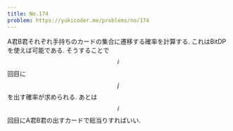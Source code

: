 ```yaml
---
title: No.174
problem: https://yukicoder.me/problems/no/174
---
```

A君B君それぞれ手持ちのカードの集合に遷移する確率を計算する. これはBitDPを使えば可能である. そうすることで $$ i $$ 回目に $$ j $$ を出す確率が求められる. あとは $$ i $$ 回目にA君B君の出すカードで総当りすればいい.
